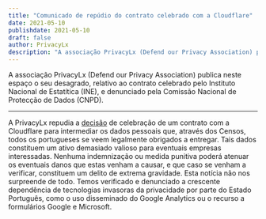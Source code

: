 ```yaml
---
title: "Comunicado de repúdio do contrato celebrado com a Cloudflare"
date: 2021-05-10
publishdate: 2021-05-10
draft: false
author: PrivacyLx
description: "A associação PrivacyLx (Defend our Privacy Association) publica neste espaço o relativo ao contrato celebrado pelo Instituto Nacional de Estatítica (INE), e denunciado pela Comissão Nacional de Protecção de Dados (CNPD)."
---
```


A associação PrivacyLx (Defend our Privacy Association) publica neste espaço o seu desagrado, 
relativo ao contrato celebrado pelo Instituto Nacional de Estatítica (INE), 
e denunciado pela Comissão Nacional de Protecção de Dados (CNPD).

-----

A PrivacyLx repudia a [decisão](https://rr.sapo.pt/2021/04/30/pais/ine-censos-e-cloudflare-uma-historia-de-protecao-de-dados-baralhada-por-teorias-da-conspiracao/especial/236799/) de celebração de um contrato com a Cloudflare para intermediar os dados pessoais que, através dos Censos, todos os portugueses se veem legalmente 
obrigados a entregar. Tais dados constituem um ativo demasiado valioso para eventuais empresas interessadas. Nenhuma indemnização ou medida punitiva poderá 
atenuar os eventuais danos que estas venham a causar, e que caso se venham a verificar, constituem um delito de extrema gravidade. Esta notícia não nos 
surpreende de todo. Temos verificado e denunciado a crescente dependência de tecnologias invasoras da privacidade por parte do Estado Português, como o uso 
disseminado do Google Analytics ou o recurso a formulários Google e Microsoft.
